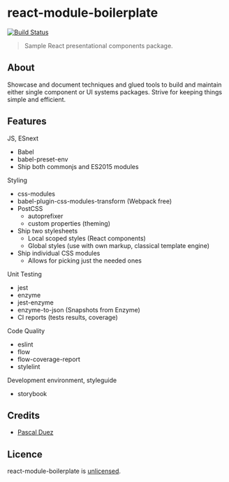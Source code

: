 # react-module-boilerplate

[![Build Status][travis-image]][travis-url]

> Sample React presentational components package.  

## About

Showcase and document techniques and glued tools to build and maintain either
single component or UI systems packages.
Strive for keeping things simple and efficient.


## Features

JS, ESnext
 * Babel  
 * babel-preset-env
 * Ship both commonjs and ES2015 modules

Styling
 * css-modules
 * babel-plugin-css-modules-transform (Webpack free)
 * PostCSS
    * autoprefixer
    * custom properties (theming)
 * Ship two stylesheets
    * Local scoped styles (React components)
    * Global styles (use with own markup, classical template engine)
 * Ship individual CSS modules
    * Allows for picking just the needed ones

Unit Testing
 * jest
 * enzyme
 * jest-enzyme
 * enzyme-to-json (Snapshots from Enzyme)
 * CI reports (tests results, coverage)

Code Quality
 * eslint
 * flow
 * flow-coverage-report
 * stylelint

Development environment, styleguide
 * storybook


## Credits

* [Pascal Duez](https://github.com/pascalduez)


## Licence

react-module-boilerplate is [unlicensed](http://unlicense.org/).


[travis-url]: https://travis-ci.org/pascalduez/react-module-boilerplate?branch=master
[travis-image]: http://img.shields.io/travis/pascalduez/react-module-boilerplate.svg?style=flat-square
[license-image]: http://img.shields.io/npm/l/postcss-apply.svg?style=flat-square
[license-url]: UNLICENSE

